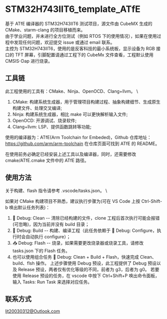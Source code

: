 # STM32H743IIT6_template_ATfE

基于 ATfE 编译器的 STM32H743IIT6 测试项目，源文件由 CubeMX 生成的 CMake、starm-clang 的项目移植而来。 \
由于学业问题，并未进行全方位测试（例如 RTOS 下的使用情况），如果在使用过程中发现任何问题，欢迎提交 issue 或通过 email 联系。\
主控为 STM32H743IIT6，使用的是反客科技的最小系统板，显示设备为 RGB 接口的 TFT 屏幕，引脚配置请通过工程下的 CubeMx 文件查看，工程默认使用 CMSIS-Dap 进行烧录。

## 工具链

此工程使用的工具有：CMake、Ninja、OpenOCD、Clang+llvm。 \

1. CMake: 构建系统生成器，用于管理项目构建过程、抽象构建细节、生成原生构建文件、处理交叉编译;
2. Ninja: 构建系统生成器，相比 make 可以更快解析输入文件;
3. OpenOCD: 开源调试、烧录软件;
4. Clang+llvm: LSP、提供函数跳转等功能;

使用的编译器为：ATfE(Arm Toolchain for Embeded)，Github 仓库地址：<https://github.com/arm/arm-toolchain>
在仓库页面可找到 ATfE 的 README。

在使用前务必确定已经安装上述工具以及编译器，同时，还需要修改 cmake/ATfE.cmake 文件中的 ATfE 路径。

## 使用方法

关于构建、flash 指令请参考 .vscode/tasks.json。 \

如果对 CMake 构建项目不熟悉，建议执行步骤为(可在 VS Code 上按 Ctrl-Shift-b 唤出默认任务列表)：
1. 🧹 Debug: Clean -- 清除已经构建的文件，clone 工程后首次执行可能会报错(可忽略)，因为当前并没有 build 目录；
3. 🔨 Debug: Build -- 构建、编译工程（此任务依赖于 🔧 Debug: Configure，执行时会自动执行 configure）；
4. 📥 Debug: Flash -- 烧录，如果需要更改烧录器或烧录工具，请修改 tasks.json 下的 Flash 任务。
5. 也可以使用组合任务 🚀 Debug: Clean + Build + Flash，快速完成 Clean、build、flsh 操作。
上述步骤使用 Debug 预设，此工程提供了 Debug 预设以及 Release 预设，两者仅有优化等级的不同，前者为 g3，后者为 g0。
若要使用 Release 预设的任务，在 vscode 中按下 Ctrl+Shift+P 唤出命令面板，输入 Tasks: Run Task 来选择对应任务。

## 联系方式

<ljt20030312@Outlook.com>
